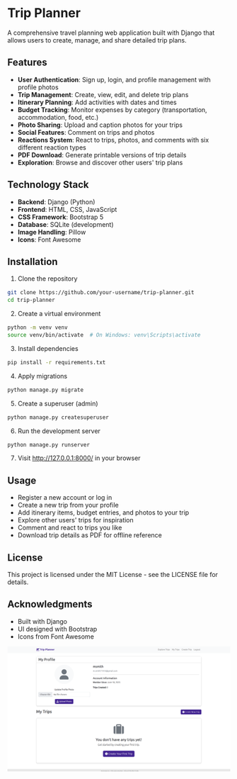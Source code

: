 # Trip Planner

A comprehensive travel planning web application built with Django that allows users to create, manage, and share detailed trip plans.

## Features

- **User Authentication**: Sign up, login, and profile management with profile photos
- **Trip Management**: Create, view, edit, and delete trip plans
- **Itinerary Planning**: Add activities with dates and times
- **Budget Tracking**: Monitor expenses by category (transportation, accommodation, food, etc.)
- **Photo Sharing**: Upload and caption photos for your trips
- **Social Features**: Comment on trips and photos
- **Reactions System**: React to trips, photos, and comments with six different reaction types
- **PDF Download**: Generate printable versions of trip details
- **Exploration**: Browse and discover other users' trip plans

## Technology Stack

- **Backend**: Django (Python)
- **Frontend**: HTML, CSS, JavaScript
- **CSS Framework**: Bootstrap 5
- **Database**: SQLite (development)
- **Image Handling**: Pillow
- **Icons**: Font Awesome

## Installation

1. Clone the repository
```bash
git clone https://github.com/your-username/trip-planner.git
cd trip-planner
```

2. Create a virtual environment
```bash
python -m venv venv
source venv/bin/activate  # On Windows: venv\Scripts\activate
```

3. Install dependencies
```bash
pip install -r requirements.txt
```

4. Apply migrations
```bash
python manage.py migrate
```

5. Create a superuser (admin)
```bash
python manage.py createsuperuser
```

6. Run the development server
```bash
python manage.py runserver
```

7. Visit http://127.0.0.1:8000/ in your browser

## Usage

- Register a new account or log in
- Create a new trip from your profile
- Add itinerary items, budget entries, and photos to your trip
- Explore other users' trips for inspiration
- Comment and react to trips you like
- Download trip details as PDF for offline reference

## License

This project is licensed under the MIT License - see the LICENSE file for details.

## Acknowledgments

- Built with Django
- UI designed with Bootstrap
- Icons from Font Awesome

![Trip Planner Home Page](./Trip_app_mainpage.png)
